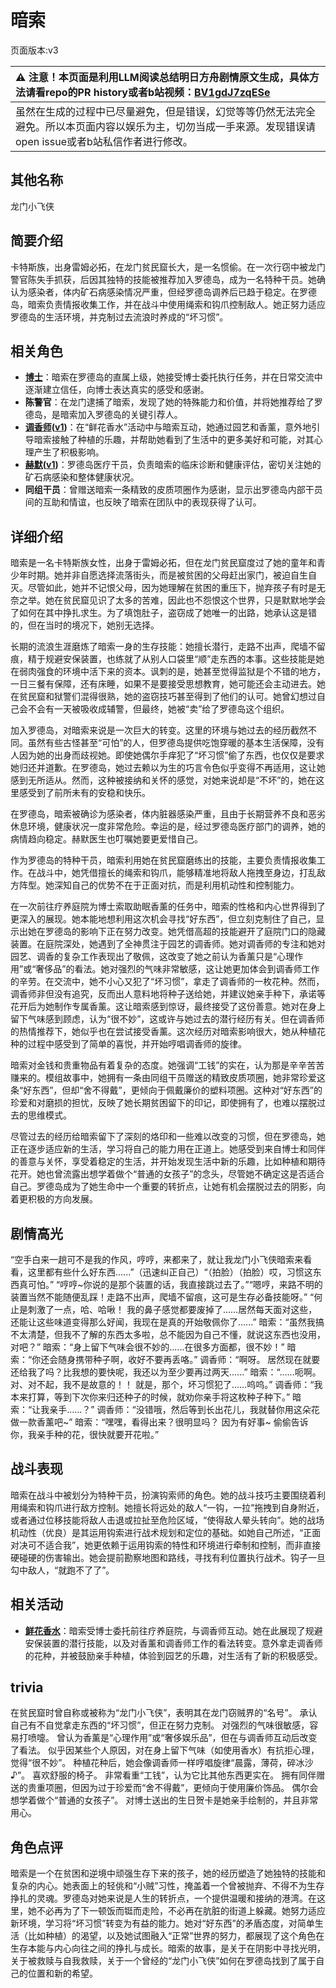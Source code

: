 # 暗索
页面版本:v3
 

| :warning: 注意！本页面是利用LLM阅读总结明日方舟剧情原文生成，具体方法请看repo的PR history或者b站视频：[BV1gdJ7zqESe](https://www.bilibili.com/video/BV1gdJ7zqESe/)         |
|:----------------------------|
| 虽然在生成的过程中已尽量避免，但是错误，幻觉等等仍然无法完全避免。所以本页面内容以娱乐为主，切勿当成一手来源。发现错误请open issue或者b站私信作者进行修改。|



## 其他名称
龙门小飞侠
## 简要介绍
卡特斯族，出身雷姆必拓，在龙门贫民窟长大，是一名惯偷。在一次行窃中被龙门警官陈失手抓获，后因其独特的技能被推荐加入罗德岛，成为一名特种干员。她确认为感染者，体内矿石病感染情况严重，但经罗德岛调养后已趋于稳定。在罗德岛，暗索负责情报收集工作，并在战斗中使用绳索和钩爪控制敌人。她正努力适应罗德岛的生活环境，并克制过去流浪时养成的“坏习惯”。
## 相关角色
-   **[博士](extended_char_bo_shi.md)**：暗索在罗德岛的直属上级，她接受博士委托执行任务，并在日常交流中逐渐建立信任，向博士表达真实的感受和感谢。
-   **陈警官**：在龙门逮捕了暗索，发现了她的特殊能力和价值，并将她推荐给了罗德岛，是暗索加入罗德岛的关键引荐人。
-   **[调香师](char_181_flower.md)([v1](../chars/char_181_flower.md))**：在“鲜花香水”活动中与暗索互动，她通过园艺和香薰，意外地引导暗索接触了种植的乐趣，并帮助她看到了生活中的更多美好和可能，对其心理产生了积极影响。
-   **[赫默](char_108_silent.md)([v1](../chars/char_108_silent.md))**：罗德岛医疗干员，负责暗索的临床诊断和健康评估，密切关注她的矿石病感染和整体健康状况。
-   **同组干员**：曾赠送暗索一条精致的皮质项圈作为感谢，显示出罗德岛内部干员间的互助和情谊，也反映了暗索在团队中的表现获得了认可。
## 详细介绍
暗索是一名卡特斯族女性，出身于雷姆必拓，但在龙门贫民窟度过了她的童年和青少年时期。她并非自愿选择流落街头，而是被贫困的父母赶出家门，被迫自生自灭。尽管如此，她并不记恨父母，因为她理解在贫困的重压下，抛弃孩子有时是无奈之举。她在贫民窟见识了太多的苦难，因此也不怨恨这个世界，只是默默地学会了如何在其中挣扎求生。为了填饱肚子，盗窃成了她唯一的出路，她承认这是错的，但在当时的境况下，她别无选择。

长期的流浪生涯磨炼了暗索一身的生存技能：她擅长潜行，走路不出声，爬墙不留痕，精于规避安保装置，也练就了从别人口袋里“顺”走东西的本事。这些技能是她在弱肉强食的环境中活下来的资本。讽刺的是，她甚至觉得监狱是个不错的地方，一日三餐有保障，还有床睡，如果不是要接受思想教育，她可能还会主动进去。她在贫民窟和狱警们混得很熟，她的盗窃技巧甚至得到了他们的认可。她曾幻想过自己会不会有一天被吸收成辅警，但最终，她被“卖”给了罗德岛这个组织。

加入罗德岛，对暗索来说是一次巨大的转变。这里的环境与她过去的经历截然不同。虽然有些古怪甚至“可怕”的人，但罗德岛提供吃饱穿暖的基本生活保障，没有人因为她的出身而歧视她。即使她偶尔手痒犯了“坏习惯”偷了东西，也仅仅是要求她归还并道歉。在罗德岛，她过去赖以为生的巧言令色似乎变得不再适用，这让她感到无所适从。然而，这种被接纳和关怀的感觉，对她来说却是“不坏”的，她在这里感受到了前所未有的安稳和快乐。

在罗德岛，暗索被确诊为感染者，体内脏器感染严重，且由于长期营养不良和恶劣休息环境，健康状况一度非常危险。幸运的是，经过罗德岛医疗部门的调养，她的病情趋向稳定。赫默医生也叮嘱她要更爱惜自己。

作为罗德岛的特种干员，暗索利用她在贫民窟磨练出的技能，主要负责情报收集工作。在战斗中，她凭借擅长的绳索和钩爪，能够精准地将敌人拖拽至身边，打乱敌方阵型。她深知自己的优势不在于正面对抗，而是利用机动性和控制能力。

在一次前往疗养庭院为博士索取助眠香薰的任务中，暗索的性格和内心世界得到了更深入的展现。她本能地想利用这次机会寻找“好东西”，但立刻克制住了自己，显示出她在罗德岛的影响下正在努力改变。她凭借高超的技能避开了庭院门口的隐藏装置。在庭院深处，她遇到了全神贯注于园艺的调香师。她对调香师的专注和她对园艺、调香的复杂工作表现出了敬佩，这改变了她之前认为香薰只是“心理作用”或“奢侈品”的看法。她对强烈的气味非常敏感，这让她更加体会到调香师工作的辛劳。在交流中，她不小心又犯了“坏习惯”，拿走了调香师的一枚花种。然而，调香师非但没有追究，反而出人意料地将种子送给她，并建议她亲手种下，承诺等花开后为她制作专属香薰。这让暗索感到惊讶，最终接受了这份善意。她对在身上留下气味感到顾虑，认为“很不妙”，这或许与她过去的潜行经历有关。但在调香师的热情推荐下，她似乎也在尝试接受香薰。这次经历对暗索影响很大，她从种植花种的过程中感受到了简单的喜悦，并开始哼唱调香师的旋律。

暗索对金钱和贵重物品有着复杂的态度。她强调“工钱”的实在，认为那是辛辛苦苦赚来的。模组故事中，她拥有一条由同组干员赠送的精致皮质项圈，她非常珍爱这条“好东西”，但却“舍不得戴”，更倾向于佩戴廉价的塑料项圈。这种对“好东西”的珍爱和对磨损的担忧，反映了她长期贫困留下的印记，即使拥有了，也难以摆脱过去的思维模式。

尽管过去的经历给暗索留下了深刻的烙印和一些难以改变的习惯，但在罗德岛，她正在逐步适应新的生活，学习将自己的能力用在正道上。她感受到来自博士和同伴的善意与关怀，享受着稳定的生活，并开始发现生活中新的乐趣，比如种植和期待花开。她也曾流露出想学着做个“普通的女孩子”的念头，尽管她不确定这是否适合自己。罗德岛成为了她生命中一个重要的转折点，让她有机会摆脱过去的阴影，向着更积极的方向发展。
## 剧情高光
“空手白来一趟可不是我的作风，哼哼，来都来了，就让我龙门小飞侠暗索来看看，这里都有些什么好东西......”（迅速纠正自己）“（拍脸）（拍脸）哎，习惯这东西真可怕。”
“哼哼~你说的是那个装置的话，我直接跳过去了。”“嗯哼，来路不明的装置当然不能随便乱踩！走路不出声，爬墙不留痕，这可是生存必备技能呀。”
“何止是刺激了一点，哈、哈啾！ 我的鼻子感觉都要废掉了......居然每天面对这些，还能让这些味道变得那么好闻，我现在是真的开始敬佩你了......”
暗索：“虽然我搞不太清楚，但我不了解的东西太多啦，总不能因为自己不懂，就说这东西也没用，对吧？”
暗索：“身上留下气味会很不妙的......在很多方面都，很不妙！”
暗索：“你还会随身携带种子啊，收好不要再丢咯。” 调香师：“啊呀。 居然现在就要还给我了吗？比我想的要快呢，我还以为至少要再过两天......” 暗索：“......呃啊。 对、对不起，我不是故意的！！ 就是，那个，坏习惯犯了......呜呜。”
调香师：“我本来打算，等到下次你来归还种子的时候，就劝你亲手将这枚种子种下。” 暗索：“让我亲手......？” 调香师：“没错哦，然后等到长出花儿，我就替你用这朵花做一款香薰吧~”
暗索：“嘿嘿，看得出来？很明显吗？ 因为有好事~ 偷偷告诉你，我亲手种的花，很快就要开花啦。”
## 战斗表现
暗索在战斗中被划分为特种干员，扮演钩索师的角色。她的战斗技巧主要围绕着利用绳索和钩爪进行敌方控制。她擅长将远处的敌人“一钩，一拉”拖拽到自身附近，或者通过位移技能将敌人击退或拉扯至危险区域，“使得敌人晕头转向”。她的战场机动性（优良）是其运用钩索进行战术规划和定位的基础。如她自己所述，“正面对决可不适合我”，她更依赖于运用钩索的特性和环境进行牵制和控制，而非直接硬碰硬的伤害输出。她会提前勘察地图和路线，寻找有利位置执行战术。钩子一旦勾中敌人，“就跑不了了”。
## 相关活动
-   **[鲜花香水](../stories/story_rope_set_1.md)**：暗索受博士委托前往疗养庭院，与调香师互动。她在此展现了规避安保装置的潜行技能，以及对香薰和调香师工作的看法转变。意外拿走调香师的花种，并被鼓励亲手种植，体验到园艺的乐趣，对生活有了新的积极感受。
## trivia
在贫民窟时曾自称或被称为“龙门小飞侠”，表明其在龙门窃贼界的“名号”。
承认自己有不自觉拿走东西的“坏习惯”，但正在努力克制。
对强烈的气味很敏感，容易打喷嚏。
曾认为香薰是“心理作用”或“奢侈娱乐品”，但在与调香师互动后改变了看法。
似乎因某些个人原因，对在身上留下气味（如使用香水）有抗拒心理，觉得“很不妙”。
种植花种后，她会像调香师一样哼唱旋律“晨露，薄荷，碎冰沙♪”。
喜欢舒服的椅子。
非常看重“工钱”，认为它比其他东西更实在。
拥有同伴赠送的贵重项圈，但因为过于珍爱而“舍不得戴”，更倾向于使用廉价饰品。
偶尔会想学着做个“普通的女孩子”。
对博士送出的生日贺卡是她亲手绘制的，并且非常用心。
## 角色点评
暗索是一个在贫困和逆境中顽强生存下来的孩子，她的经历塑造了她独特的技能和复杂的内心。她表面上的轻佻和“小贼”习性，掩盖着一个曾被抛弃、不得不为生存挣扎的灵魂。罗德岛对她来说是人生的转折点，一个提供温暖和接纳的港湾。在这里，她不必再为了下一顿饭而铤而走险，不必再在肮脏的街道上躲藏。她努力适应新环境，学习将“坏习惯”转变为有益的能力。她对“好东西”的矛盾态度，对简单生活（比如种植）的渴望，以及她试图融入“正常”世界的努力，都展现了这个角色在生存本能与内心向往之间的挣扎与成长。暗索的故事，是关于在阴影中寻找光明，关于被救赎与自我救赎，关于一个曾经的“龙门小飞侠”如何在罗德岛找到了属于自己的位置和新的希望。